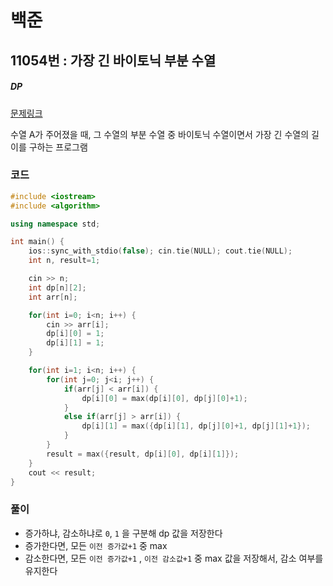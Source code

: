 # 백준

## 11054번 : 가장 긴 바이토닉 부분 수열

##### DP

[문제링크](https://www.acmicpc.net/problem/11054)

수열 A가 주어졌을 때, 그 수열의 부분 수열 중 바이토닉 수열이면서 가장 긴 수열의 길이를 구하는 프로그램


### 코드

```c++
#include <iostream>
#include <algorithm>

using namespace std;

int main() {
    ios::sync_with_stdio(false); cin.tie(NULL); cout.tie(NULL);
    int n, result=1;

    cin >> n;
    int dp[n][2];
    int arr[n];

    for(int i=0; i<n; i++) {
        cin >> arr[i];
        dp[i][0] = 1;
        dp[i][1] = 1;
    }

    for(int i=1; i<n; i++) {
        for(int j=0; j<i; j++) {
            if(arr[j] < arr[i]) {
                dp[i][0] = max(dp[i][0], dp[j][0]+1);
            } 
            else if(arr[j] > arr[i]) {
                dp[i][1] = max({dp[i][1], dp[j][0]+1, dp[j][1]+1});
            }
        }
        result = max({result, dp[i][0], dp[i][1]});
    }
    cout << result;
}
```



### 풀이

- 증가하냐, 감소하냐로 `0`, `1` 을 구분해 dp 값을 저장한다
- 증가한다면, 모든 `이전 증가값+1` 중 max
- 감소한다면, 모든 `이전 증가값+1` , `이전 감소값+1` 중 max 값을 저장해서, 감소 여부를 유지한다 

